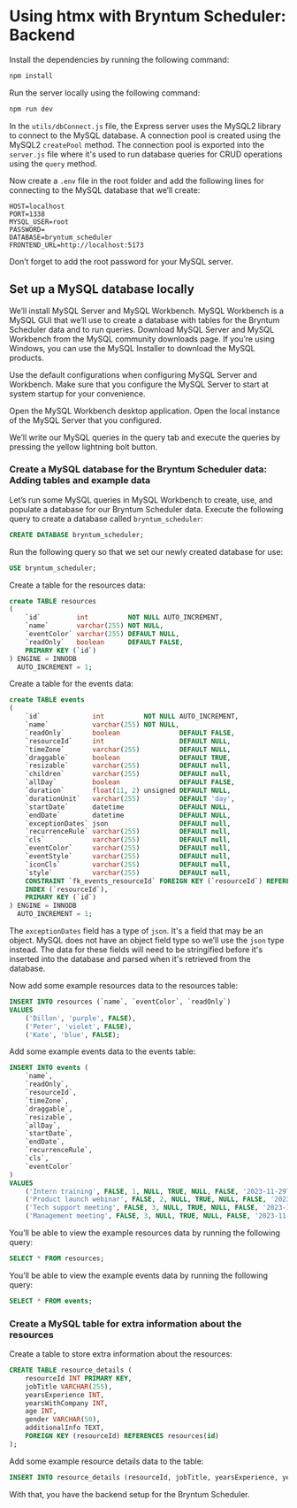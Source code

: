 # Using htmx with Bryntum Scheduler: Backend

Install the dependencies by running the following command:

```bash
npm install
```

Run the server locally using the following command:

```bash
npm run dev
```

In the `utils/dbConnect.js` file, the Express server uses the MySQL2 library to connect to the MySQL database. A connection pool is created using the MySQL2 `createPool` method. The connection pool is exported into the `server.js` file where it's used to run database queries for CRUD operations using the `query` method.

Now create a `.env` file in the root folder and add the following lines for connecting to the MySQL database that we’ll create:

```
HOST=localhost
PORT=1338
MYSQL_USER=root
PASSWORD=
DATABASE=bryntum_scheduler
FRONTEND_URL=http://localhost:5173
```

Don’t forget to add the root password for your MySQL server.

## Set up a MySQL database locally

We’ll install MySQL Server and MySQL Workbench. MySQL Workbench is a MySQL GUI that we’ll use to create a database with tables for the Bryntum Scheduler data and to run queries. Download MySQL Server and MySQL Workbench from the MySQL community downloads page. If you’re using Windows, you can use the MySQL Installer to download the MySQL products. 

Use the default configurations when configuring MySQL Server and Workbench. Make sure that you configure the MySQL Server to start at system startup for your convenience.

Open the MySQL Workbench desktop application. Open the local instance of the MySQL Server that you configured.

We’ll write our MySQL queries in the query tab and execute the queries by pressing the yellow lightning bolt button.

### Create a MySQL database for the Bryntum Scheduler data: Adding tables and example data

Let’s run some MySQL queries in MySQL Workbench to create, use, and populate a database for our Bryntum Scheduler data. Execute the following query to create a database called `bryntum_scheduler`:


```sql
CREATE DATABASE bryntum_scheduler;
```

Run the following query so that we set our newly created database for use:

```sql
USE bryntum_scheduler;
```

Create a table for the resources data:

```sql
create TABLE resources
(
    `id`         int          NOT NULL AUTO_INCREMENT,
    `name`       varchar(255) NOT NULL,
    `eventColor` varchar(255) DEFAULT NULL,
    `readOnly`   boolean      DEFAULT FALSE,
    PRIMARY KEY (`id`)
) ENGINE = INNODB
  AUTO_INCREMENT = 1;
```

Create a table for the events data:

```sql
create TABLE events
(
    `id`             int          NOT NULL AUTO_INCREMENT,
    `name`           varchar(255) NOT NULL,
    `readOnly`       boolean               DEFAULT FALSE,
    `resourceId`     int                   DEFAULT NULL,
    `timeZone`       varchar(255)          DEFAULT NULL,
    `draggable`      boolean               DEFAULT TRUE,
    `resizable`      varchar(255)          DEFAULT null,
    `children`       varchar(255)          DEFAULT null,
    `allDay`         boolean               DEFAULT FALSE,
    `duration`       float(11, 2) unsigned DEFAULT NULL,
    `durationUnit`   varchar(255)          DEFAULT 'day',
    `startDate`      datetime              DEFAULT NULL,
    `endDate`        datetime              DEFAULT NULL,
    `exceptionDates` json                  DEFAULT null,
    `recurrenceRule` varchar(255)          DEFAULT null,
    `cls`            varchar(255)          DEFAULT null,
    `eventColor`     varchar(255)          DEFAULT null,
    `eventStyle`     varchar(255)          DEFAULT null,
    `iconCls`        varchar(255)          DEFAULT null,
    `style`          varchar(255)          DEFAULT null,
    CONSTRAINT `fk_events_resourceId` FOREIGN KEY (`resourceId`) REFERENCES `resources` (`id`) ON DELETE CASCADE,
    INDEX (`resourceId`),
    PRIMARY KEY (`id`)
) ENGINE = INNODB
  AUTO_INCREMENT = 1;
```

The `exceptionDates` field has a type of `json`. It's a field that may be an object. MySQL does not have an object field type so we’ll use the `json` type instead. The data for these fields will need to be stringified before it's inserted into the database and parsed when it's retrieved from the database.

Now add some example resources data to the resources table:

```sql
INSERT INTO resources (`name`, `eventColor`, `readOnly`) 
VALUES 
    ('Dillon', 'purple', FALSE),
    ('Peter', 'violet', FALSE),
    ('Kate', 'blue', FALSE);
```

Add some example events data to the events table:

```sql
INSERT INTO events (
    `name`, 
    `readOnly`, 
    `resourceId`, 
    `timeZone`, 
    `draggable`, 
    `resizable`, 
    `allDay`, 
    `startDate`, 
    `endDate`, 
    `recurrenceRule`, 
    `cls`, 
    `eventColor`
) 
VALUES 
    ('Intern training', FALSE, 1, NULL, TRUE, NULL, FALSE, '2023-11-29T13:00', '2023-11-29T17:00', NULL, NULL, NULL),
    ('Product launch webinar', FALSE, 2, NULL, TRUE, NULL, FALSE, '2023-11-29T14:10', '2023-11-29T16:00', NULL, NULL, NULL),
    ('Tech support meeting', FALSE, 3, NULL, TRUE, NULL, FALSE, '2023-11-29T16:10', '2023-11-29T18:00', NULL, NULL, NULL),
    ('Management meeting', FALSE, 3, NULL, TRUE, NULL, FALSE, '2023-11-29T09:00', '2023-11-29T11:30', NULL, NULL, NULL);
```

You’ll be able to view the example resources data by running the following query:

```sql
SELECT * FROM resources;
```

You’ll be able to view the example events data by running the following query:

```sql
SELECT * FROM events;
```

### Create a MySQL table for extra information about the resources

Create a table to store extra information about the resources:

```sql
CREATE TABLE resource_details (
    resourceId INT PRIMARY KEY,
    jobTitle VARCHAR(255),
    yearsExperience INT,
    yearsWithCompany INT,
    age INT,
    gender VARCHAR(50),
    additionalInfo TEXT,
    FOREIGN KEY (resourceId) REFERENCES resources(id) 
);
```

Add some example resource details data to the table:

```sql
INSERT INTO resource_details (resourceId, jobTitle, yearsExperience, yearsWithCompany, age, gender, additionalInfo) VALUES (1, 'Software Engineer', 5, 3, 30, 'Male', 'Expert in Java and Python'), (2, 'Project Manager', 8, 5, 35, 'Male', 'Certified PMP, skilled in Agile methodologies'), (3, 'UX Designer', 4, 2, 28, 'Female', 'Specializes in user interface design and user experience');
```

With that, you have the backend setup for the Bryntum Scheduler.
